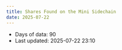 ```yaml
---
title: Shares Found on the Mini Sidechain
date: 2025-07-22
---
```


<script src="https://cdnjs.cloudflare.com/ajax/libs/PapaParse/5.3.0/papaparse.min.js"></script>
<script src="https://cdn.jsdelivr.net/npm/apexcharts"></script>
<script src="/js/sharesfound/sharesfound-90days.js"></script>

<div id="wrapper">
  <div id="areaChart">
  </div>
  <div id="barChart">
  </div>
 </div>

* Days of data: 90
* Last updated: 2025-07-22 23:10

